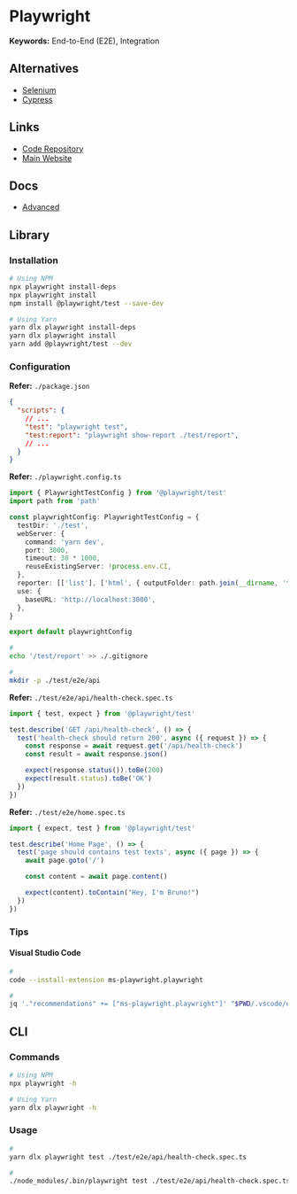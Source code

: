 # Playwright

**Keywords:** End-to-End (E2E), Integration

## Alternatives

- [Selenium](/selenium/README.md)
- [Cypress](/cypress/README.md)

## Links

- [Code Repository](https://github.com/microsoft/playwright)
- [Main Website](https://playwright.dev/)

## Docs

- [Advanced](https://playwright.dev/docs/test-advanced)

## Library

### Installation

```sh
# Using NPM
npx playwright install-deps
npx playwright install
npm install @playwright/test --save-dev

# Using Yarn
yarn dlx playwright install-deps
yarn dlx playwright install
yarn add @playwright/test --dev
```

### Configuration

**Refer:** `./package.json`

```json
{
  "scripts": {
    // ...
    "test": "playwright test",
    "test:report": "playwright show-report ./test/report",
    // ...
  }
}
```

**Refer:** `./playwright.config.ts`

```ts
import { PlaywrightTestConfig } from '@playwright/test'
import path from 'path'

const playwrightConfig: PlaywrightTestConfig = {
  testDir: './test',
  webServer: {
    command: 'yarn dev',
    port: 3000,
    timeout: 30 * 1000,
    reuseExistingServer: !process.env.CI,
  },
  reporter: [['list'], ['html', { outputFolder: path.join(__dirname, 'test', 'report') }]],
  use: {
    baseURL: 'http://localhost:3000',
  },
}

export default playwrightConfig
```

```sh
#
echo '/test/report' >> ./.gitignore

#
mkdir -p ./test/e2e/api
```

**Refer:** `./test/e2e/api/health-check.spec.ts`

```ts
import { test, expect } from '@playwright/test'

test.describe('GET /api/health-check', () => {
  test('health-check should return 200', async ({ request }) => {
    const response = await request.get('/api/health-check')
    const result = await response.json()

    expect(response.status()).toBe(200)
    expect(result.status).toBe('OK')
  })
})
```

**Refer:** `./test/e2e/home.spec.ts`

```ts
import { expect, test } from '@playwright/test'

test.describe('Home Page', () => {
  test('page should contains test texts', async ({ page }) => {
    await page.goto('/')

    const content = await page.content()

    expect(content).toContain("Hey, I'm Bruno!")
  })
})
```

### Tips

#### Visual Studio Code

```sh
#
code --install-extension ms-playwright.playwright

#
jq '."recommendations" += ["ms-playwright.playwright"]' "$PWD/.vscode/extensions.json" | sponge "$PWD/.vscode/extensions.json"
```

## CLI

### Commands

```sh
# Using NPM
npx playwright -h

# Using Yarn
yarn dlx playwright -h
```

### Usage

```sh
#
yarn dlx playwright test ./test/e2e/api/health-check.spec.ts

#
./node_modules/.bin/playwright test ./test/e2e/api/health-check.spec.ts
```
